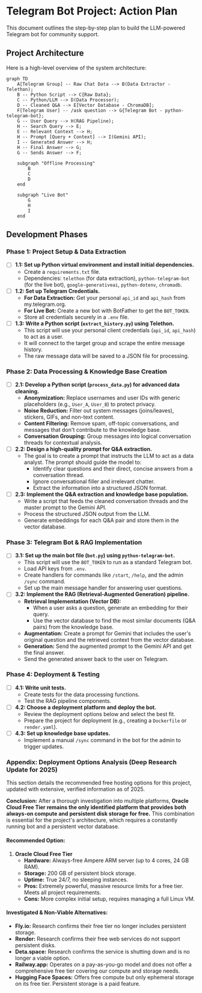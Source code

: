 # Telegram Bot Project: Action Plan

This document outlines the step-by-step plan to build the LLM-powered Telegram bot for community support.

## Project Architecture

Here is a high-level overview of the system architecture:

```mermaid
graph TD
    A[Telegram Group] -- Raw Chat Data --> B(Data Extractor - Telethon);
    B -- Python Script --> C{Raw Data};
    C -- Python/LLM --> D(Data Processor);
    D -- Cleaned Q&A --> E[Vector Database - ChromaDB];
    F[Telegram User] -- /ask question --> G{Telegram Bot - python-telegram-bot};
    G -- User Query --> H(RAG Pipeline);
    H -- Search Query --> E;
    E -- Relevant Context --> H;
    H -- Prompt [Query + Context] --> I(Gemini API);
    I -- Generated Answer --> H;
    H -- Final Answer --> G;
    G -- Sends Answer --> F;

    subgraph "Offline Processing"
        B
        C
        D
    end

    subgraph "Live Bot"
        G
        H
        I
    end
```

## Development Phases

### Phase 1: Project Setup & Data Extraction
-   [ ] **1.1: Set up Python virtual environment and install initial dependencies.**
    -   Create a `requirements.txt` file.
    -   Dependencies: `telethon` (for data extraction), `python-telegram-bot` (for the live bot), `google-generativeai`, `python-dotenv`, `chromadb`.
-   [ ] **1.2: Set up Telegram Credentials.**
    -   **For Data Extraction:** Get your personal `api_id` and `api_hash` from my.telegram.org.
    -   **For Live Bot:** Create a new bot with BotFather to get the `BOT_TOKEN`.
    -   Store all credentials securely in a `.env` file.
-   [ ] **1.3: Write a Python script (`extract_history.py`) using Telethon.**
    -   This script will use your personal client credentials (`api_id`, `api_hash`) to act as a user.
    -   It will connect to the target group and scrape the entire message history.
    -   The raw message data will be saved to a JSON file for processing.

### Phase 2: Data Processing & Knowledge Base Creation
-   [ ] **2.1: Develop a Python script (`process_data.py`) for advanced data cleaning.**
    -   **Anonymization:** Replace usernames and user IDs with generic placeholders (e.g., `User_A`, `User_B`) to protect privacy.
    -   **Noise Reduction:** Filter out system messages (joins/leaves), stickers, GIFs, and non-text content.
    -   **Content Filtering:** Remove spam, off-topic conversations, and messages that don't contribute to the knowledge base.
    -   **Conversation Grouping:** Group messages into logical conversation threads for contextual analysis.
-   [ ] **2.2: Design a high-quality prompt for Q&A extraction.**
    -   The goal is to create a prompt that instructs the LLM to act as a data analyst. The prompt should guide the model to:
        -   Identify clear questions and their direct, concise answers from a conversation thread.
        -   Ignore conversational filler and irrelevant chatter.
        -   Extract the information into a structured JSON format.
-   [ ] **2.3: Implement the Q&A extraction and knowledge base population.**
    -   Write a script that feeds the cleaned conversation threads and the master prompt to the Gemini API.
    -   Process the structured JSON output from the LLM.
    -   Generate embeddings for each Q&A pair and store them in the vector database.

### Phase 3: Telegram Bot & RAG Implementation
-   [ ] **3.1: Set up the main bot file (`bot.py`) using `python-telegram-bot`.**
    -   This script will use the `BOT_TOKEN` to run as a standard Telegram bot.
    -   Load API keys from `.env`.
    -   Create handlers for commands like `/start`, `/help`, and the admin `/sync` command.
    -   Set up the main message handler for answering user questions.
-   [ ] **3.2: Implement the RAG (Retrieval-Augmented Generation) pipeline.**
    -   **Retrieval Implementation (Vector DB):**
        -   When a user asks a question, generate an embedding for their query.
        -   Use the vector database to find the most similar documents (Q&A pairs) from the knowledge base.
    -   **Augmentation:** Create a prompt for Gemini that includes the user's original question and the retrieved context from the vector database.
    -   **Generation:** Send the augmented prompt to the Gemini API and get the final answer.
    -   Send the generated answer back to the user on Telegram.

### Phase 4: Deployment & Testing
-   [ ] **4.1: Write unit tests.**
    -   Create tests for the data processing functions.
    -   Test the RAG pipeline components.
-   [ ] **4.2: Choose a deployment platform and deploy the bot.**
    -   Review the deployment options below and select the best fit.
    -   Prepare the project for deployment (e.g., creating a `Dockerfile` or `render.yaml`).
-   [ ] **4.3: Set up knowledge base updates.**
    -   Implement a manual `/sync` command in the bot for the admin to trigger updates.

### Appendix: Deployment Options Analysis (Deep Research Update for 2025)

This section details the recommended free hosting options for this project, updated with extensive, verified information as of 2025.

**Conclusion:** After a thorough investigation into multiple platforms, **Oracle Cloud Free Tier remains the only identified platform that provides both always-on compute and persistent disk storage for free.** This combination is essential for the project's architecture, which requires a constantly running bot and a persistent vector database.

#### Recommended Option:

1.  **Oracle Cloud Free Tier**
    *   **Hardware:** Always-free Ampere ARM server (up to 4 cores, 24 GB RAM).
    *   **Storage:** 200 GB of persistent block storage.
    *   **Uptime:** True 24/7, no sleeping instances.
    *   **Pros:** Extremely powerful, massive resource limits for a free tier. Meets all project requirements.
    *   **Cons:** More complex initial setup, requires managing a full Linux VM.

#### Investigated & Non-Viable Alternatives:

*   **Fly.io:** Research confirms their free tier no longer includes persistent storage.
*   **Render:** Research confirms their free web services do not support persistent disks.
*   **Deta.space:** Research confirms the service is shutting down and is no longer a viable option.
*   **Railway.app:** Operates on a pay-as-you-go model and does not offer a comprehensive free tier covering our compute and storage needs.
*   **Hugging Face Spaces:** Offers free compute but only ephemeral storage on its free tier. Persistent storage is a paid feature.

